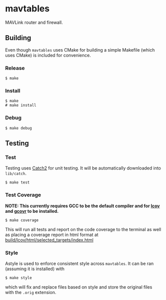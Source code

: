 # mavtables

MAVLink router and firewall.




## Building

Even though `mavtables` uses CMake for building a simple Makefile (which uses
CMake) is included for convenience.

### Release

```
$ make
```

### Install

```
$ make
# make install
```

### Debug

```
$ make debug
```




## Testing

### Test

Testing uses [Catch2](https://github.com/catchorg/Catch2) for unit testing.  It
will be automatically downloaded into `lib/catch`.

```
$ make test
```

### Test Coverage

__NOTE: This currently requires GCC to be the default compiler and for
[lcov](http://ltp.sourceforge.net/coverage/lcov.php) and
[gcovr](http://gcovr.com/) to be installed.__

```
$ make coverage
```

This will run all tests and report on the code coverage to the terminal as well
as placing a coverage report in html format at
[build/lcov/html/selected_targets/index.html]()




### Style

Astyle is used to enforce consistent style across `mavtables`.  It can be ran
(assuming it is installed) with
```
$ make style
```
which will fix and replace files based on style and store the original files
with the `.orig` extension.
